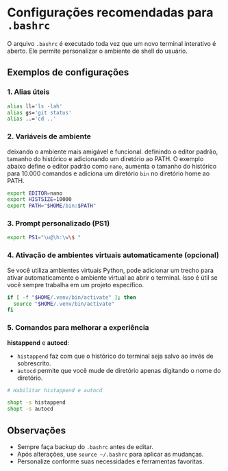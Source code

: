 # Configurações recomendadas para `.bashrc`

O arquivo `.bashrc` é executado toda vez que um novo terminal interativo é aberto. Ele permite personalizar o ambiente de shell do usuário.

## Exemplos de configurações

### 1. Alias úteis
```bash
alias ll='ls -lah'
alias gs='git status'
alias ..='cd ..'
```

### 2. Variáveis de ambiente
deixando o ambiente mais amigável e funcional. definindo o editor padrão, tamanho do histórico e adicionando um diretório ao PATH.
O exemplo abaixo define o editor padrão como `nano`, aumenta o tamanho do histórico para 10.000 comandos e adiciona um diretório `bin` no diretório home ao PATH.
```bash
export EDITOR=nano
export HISTSIZE=10000
export PATH="$HOME/bin:$PATH"
```

### 3. Prompt personalizado (PS1)
```bash
export PS1="\u@\h:\w\$ "
```

### 4. Ativação de ambientes virtuais automaticamente (opcional)
Se você utiliza ambientes virtuais Python, pode adicionar um trecho para ativar automaticamente o ambiente virtual ao abrir o terminal. Isso é útil se você sempre trabalha em um projeto específico.
```bash
if [ -f "$HOME/.venv/bin/activate" ]; then
  source "$HOME/.venv/bin/activate"
fi
```

### 5. Comandos para melhorar a experiência
**histappend** e **autocd**:
* `histappend` faz com que o histórico do terminal seja salvo ao invés de sobrescrito.
* `autocd` permite que você mude de diretório apenas digitando o nome do diretório.
```bash
# Habilitar histappend e autocd

shopt -s histappend
shopt -s autocd
```


## Observações

- Sempre faça backup do `.bashrc` antes de editar.
- Após alterações, use `source ~/.bashrc` para aplicar as mudanças.
- Personalize conforme suas necessidades e ferramentas favoritas.